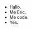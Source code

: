 - Hallo. 
- Me Eric.
- Me code.
- Yes. 

<!---
EricYuan26/EricYuan26 is a ✨ special ✨ repository because its `README.md` (this file) appears on your GitHub profile.
You can click the Preview link to take a look at your changes.
--->
